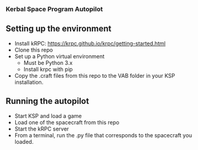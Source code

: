 ### Kerbal Space Program Autopilot

## Setting up the environment
- Install kRPC: https://krpc.github.io/krpc/getting-started.html
- Clone this repo
- Set up a Python virtual environment
  - Must be Python 3.x
  - Install krpc with pip
- Copy the .craft files from this repo to the VAB folder in your KSP installation.

## Running the autopilot
- Start KSP and load a game
- Load one of the spacecraft from this repo
- Start the kRPC server
- From a terminal, run the .py file that corresponds to the spacecraft you loaded.